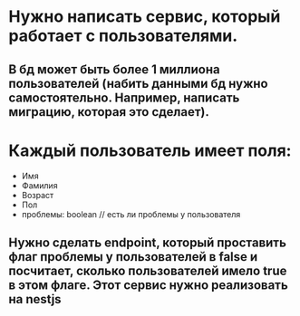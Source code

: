 # Нужно написать сервис, который работает с пользователями.

## В бд может быть более 1 миллиона пользователей (набить данными бд нужно самостоятельно. Например, написать миграцию, которая это сделает). 

# Каждый пользователь имеет поля:
- Имя
- Фамилия
- Возраст
- Пол
- проблемы: boolean // есть ли проблемы у пользователя

##  Нужно сделать endpoint, который проставить флаг проблемы у пользователей в false и посчитает, сколько пользователей имело true в этом флаге. Этот сервис нужно реализовать на nestjs


